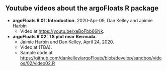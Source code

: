 ## Youtube videos about the argoFloats R package

* **argoFloats R 01: Introduction.** 2020-Apr-09, Dan Kelley and Jaimie Harbin
    - Video at https://youtu.be/xeBoFbb66Nk.
* **argoFloats R 02: TS plot near Bermuda.**
    - Jaimie Harbin and Dan Kelley, April 24, 2020.
    - Video at (TBA).
    - Sample code at https://github.com/dankelley/argoFloats/blob/develop/sandbox/videos/02/video02.R
